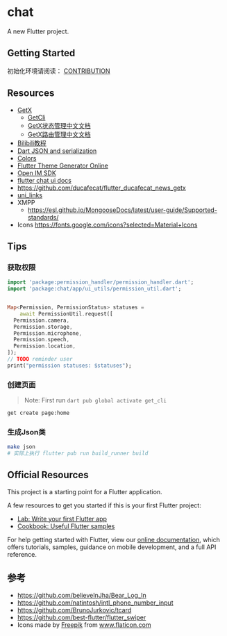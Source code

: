 # chat

A new Flutter project.

## Getting Started

初始化环境请阅读： [CONTRIBUTION](CONTRIBUTION.md)

## Resources

- [GetX](https://github.com/jonataslaw/getx)
  - [GetCli](https://github.com/jonataslaw/get_cli)
  - [GetX状态管理中文文档](https://github.com/jonataslaw/getx/blob/master/documentation/zh_CN/state_management.md)
  - [GetX路由管理中文文档](https://github.com/jonataslaw/getx/blob/master/documentation/zh_CN/route_management.md)
- [Bilibili教程](https://space.bilibili.com/404904528/channel/detail?cid=177514&ctype=0)
- [Dart JSON and serialization](https://flutter.dev/docs/development/data-and-backend/json#code-generation)
- [Colors](https://coolors.co/palettes/trending)
- [Flutter Theme Generator Online](https://zeshuaro.github.io/flutter_theme/#/)
- [Open IM SDK](https://github.com/OpenIMSDK/Open-IM-SDK-Flutter)
- [flutter chat ui docs](https://docs.flyer.chat/flutter/chat-ui/advanced-usage)
- https://github.com/ducafecat/flutter_ducafecat_news_getx
- [uni_links](https://pub.dev/packages/uni_links)
- XMPP
  - https://esl.github.io/MongooseDocs/latest/user-guide/Supported-standards/
- Icons <https://fonts.google.com/icons?selected=Material+Icons>
## Tips

### 获取权限 

```dart
import 'package:permission_handler/permission_handler.dart';
import 'package:chat/app/ui_utils/permission_util.dart';


Map<Permission, PermissionStatus> statuses =
    await PermissionUtil.request([
  Permission.camera,
  Permission.storage,
  Permission.microphone,
  Permission.speech,
  Permission.location,
]);
// TODO reminder user
print("permission statuses: $statuses");
```

### 创建页面

> Note: First run `dart pub global activate get_cli`

```bash
get create page:home
```

### 生成Json类

```bash
make json
# 实际上执行 flutter pub run build_runner build 
```
## Official Resources

This project is a starting point for a Flutter application.

A few resources to get you started if this is your first Flutter project:

- [Lab: Write your first Flutter app](https://flutter.dev/docs/get-started/codelab)
- [Cookbook: Useful Flutter samples](https://flutter.dev/docs/cookbook)

For help getting started with Flutter, view our
[online documentation](https://flutter.dev/docs), which offers tutorials,
samples, guidance on mobile development, and a full API reference.

## 参考
- https://github.com/believeInJha/Bear_Log_In
- https://github.com/natintosh/intl_phone_number_input
- https://github.com/BrunoJurkovic/tcard
- https://github.com/best-flutter/flutter_swiper
- <div>Icons made by <a href="https://www.flaticon.com/authors/freepik" title="Freepik">Freepik</a> from <a href="https://www.flaticon.com/" title="Flaticon">www.flaticon.com</a></div>